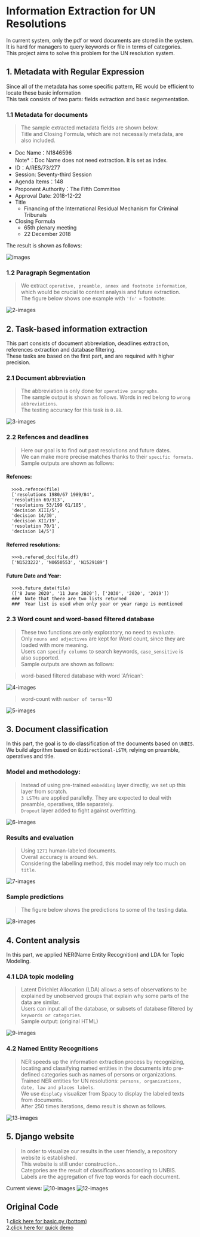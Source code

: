 
Information Extraction for UN Resolutions
===================================
  In current system, only the pdf or word documents are stored in the system.<br />
  It is hard for managers to query keywords or file in terms of categories. <br />
  This project aims to solve this problem for the UN resolution system.


## 1. Metadata with Regular Expression

  Since all of the metadata has some specific pattern, RE would be efficient to locate these basic information<br />
  This task consists of two parts: fields extraction and basic segementation.<br />

### 1.1 Metadata for documents
> The sample extracted metadata fields are shown below.<br />
> Title and Closing Formula, which are not necessaily metadata, are also included. <br />

   * Doc Name：N1846596
   <br/>Note*：Doc Name does not need extraction. It is set as index.
   * ID：A/RES/73/277
   * Session: Seventy-third Session
   * Agenda Items：148
   * Proponent Authority：The Fifth Committee
   * Approval Date: 2018-12-22
   * Title
       * Financing of the International Residual Mechanism for Criminal Tribunals
   * Closing Formula
       * 65th plenary meeting
       * 22 December 2018 <br />

The result is shown as follows:<br />

![images](https://github.com/hayleyteng/UN/blob/master/Report%20Attachments/01.png "01")

### 1.2 Paragraph Segmentation
> We extract   `operative, preamble, annex and footnote information`, which would be crucial to content analysis and future extraction.<br />
> The figure below shows one example with    `'fn'` = footnote:

![2-images](https://github.com/hayleyteng/UN/blob/master/Report%20Attachments/02.png "02")


## 2. Task-based information extraction

  This part consists of document abbreviation, deadlines extraction, references extraction and database filtering.<br />
  These tasks are based on the first part, and are required with higher precision. <br />

### 2.1 Document abbreviation
> The abbreviation is only done for   `operative paragraphs`.<br />
> The sample output is shown as follows. Words in red belong to   `wrong abbreviations`.<br />
> The testing accuracy for this task is  `0.88`.<br />

![3-images](https://github.com/hayleyteng/UN/blob/master/Report%20Attachments/03.png "03")

### 2.2 Refences and deadlines
> Here our goal is to find out past resolutions and future dates.<br />
> We can make more precise matches thanks to their    `specific formats`.<br />
> Sample outputs are shown as follows:<br />

#### Refences:
      >>>b.refence(file)
      ['resolutions 1980/67 1989/84',
      'resolution 69/313',
      'resolutions 53/199 61/185',
      'decision XIII/5',
      'decision 14/30',
      'decision XII/19',
      'resolution 70/1',
      'decision 14/5']

#### Referred resolutions:
      >>>b.refered_doc(file,df)
      ['N1523222', 'N0650553', 'N1529189']

#### Future Date and Year:
      >>>b.future_date(file)
      (['8 June 2020', '11 June 2020'], ['2030', '2020', '2019'])
      ###  Note that there are two lists returned
      ###  Year list is used when only year or year range is mentioned
### 2.3 Word count and word-based filtered database
> These two functions are only exploratory, no need to evaluate.<br />
> Only     `nouns and adjectives` are kept for Word count, since they are loaded with more meaning.<br />
> Users can      `specify columns` to search keywords,      `case_sensitive` is also supported.<br />
> Sample outputs are shown as follows:<br />

> word-based filtered database with word 'African':<br />

![4-images](https://github.com/hayleyteng/UN/blob/master/Report%20Attachments/03.png "04")
> word-count with      `number of terms`=10

![5-images](https://github.com/hayleyteng/UN/blob/master/Report%20Attachments/04.png "05")


## 3. Document classification

In this part, the goal is to do classification of the documents based on      `UNBIS`.<br />
We build algorithm based on      `Bidirectional-LSTM`, relying on preamble, operatives and title.<br />

### Model and methodology:
> Instead of using pre-trained      `embedding` layer directly, we set up this layer from scratch.<br />
>      `3 LSTMs` are applied parallelly. They are expected to deal with preamble, operatives, title separately.<br />
>      `Dropout` layer added to fight against overfitting.<br />

![6-images](https://github.com/hayleyteng/UN/blob/master/Report%20Attachments/06.png "06")

### Results and evaluation
> Using      `1271` human-labeled documents.<br />
> Overall accuracy is around      `94%`.<br />
> Considering the labelling method, this model may rely too much on      `title`.<br />

![7-images](https://github.com/hayleyteng/UN/blob/master/Report%20Attachments/07.png "07")

### Sample predictions
> The figure below shows the predictions to some of the testing data.<br />

![8-images](https://github.com/hayleyteng/UN/blob/master/Report%20Attachments/08.png "08")

## 4. Content analysis

In this part, we applied NER(Name Entity Recognition) and LDA for Topic Modeling. <br />

### 4.1 LDA topic modeling
> Latent Dirichlet Allocation (LDA) allows a sets of observations to be explained by unobserved groups that explain why some parts of the data are similar.<br />
> Users can input all of the database, or subsets of database filtered by       `keywords or categories`.<br />
> Sample output: (original HTML)

![9-images](https://github.com/hayleyteng/UN/blob/master/Report%20Attachments/09.png "009")

### 4.2 Named Entity Recognitions

> NER speeds up the information extraction process by recognizing, locating and classifying named entities in the documents into pre-defined categories such as names of persons or organizations. <br />
> Trained NER entities for UN resolutions:       `persons, organizations, date, law and places labels`.<br />
> We use       `displaCy` visualizer from Spacy to display the labeled texts from documents.<br />
> After 250 times iterations, demo result is shown as follows. <br />

![13-images](https://github.com/hayleyteng/UN/blob/master/Report%20Attachments/13.png "013")


## 5. Django website

> In order to visualize our results in the user friendly, a repository website is established. <br />
> This website is still under construction... <br />
> Categories are the result of classifications according to UNBIS.<br />
> Labels are the aggregation of five top words for each document.

Current views:
![10-images](https://github.com/hayleyteng/UN/blob/master/Report%20Attachments/10.png "010")
![12-images](https://github.com/hayleyteng/UN/blob/master/Report%20Attachments/12.png "012")


## Original Code

1.[click here for basic.py (bottom)](https://github.com/hayleyteng/UN/blob/master/basic.py)<br />
2.[click here for quick demo](https://github.com/hayleyteng/UN/blob/master/example.ipynb)<br />
